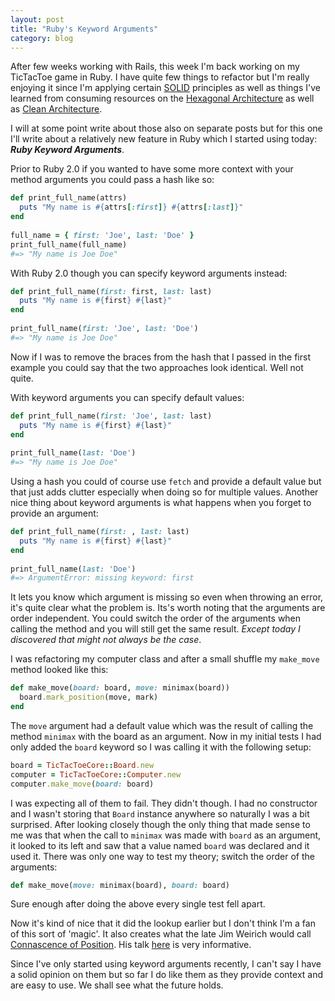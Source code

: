 ```yaml
---
layout: post
title: "Ruby's Keyword Arguments"
category: blog
---
```

After few weeks working with Rails, this week I'm back working on my TicTacToe game in Ruby. I have quite few things to refactor but I'm really enjoying it since I'm applying certain [SOLID](https://en.wikipedia.org/wiki/SOLID_(object-oriented_design)) principles as well as things I've learned from consuming resources on the [Hexagonal Architecture](http://alistair.cockburn.us/Hexagonal+architecture) as well as [Clean Architecture](http://blog.8thlight.com/uncle-bob/2011/11/22/Clean-Architecture.html). 

I will at some point write about those also on separate posts but for this one I'll write about a relatively new feature in Ruby which I started using today: ***Ruby Keyword Arguments***.

Prior to Ruby 2.0 if you wanted to have some more context with your method arguments you could pass a hash like so:

```ruby
def print_full_name(attrs)
  puts "My name is #{attrs[:first]} #{attrs[:last]}"
end
	
full_name = { first: 'Joe', last: 'Doe' }
print_full_name(full_name)
#=> "My name is Joe Doe"
```

With Ruby 2.0 though you can specify keyword arguments instead:

```ruby
def print_full_name(first: first, last: last)
  puts "My name is #{first} #{last}"
end
	
print_full_name(first: 'Joe', last: 'Doe')
#=> "My name is Joe Doe"
```

Now if I was to remove the braces from the hash that I passed in the first example you could say that the two approaches look identical. Well not quite. 

With keyword arguments you can specify default values:

```ruby
def print_full_name(first: 'Joe', last: last)
  puts "My name is #{first} #{last}"
end
	
print_full_name(last: 'Doe')
#=> "My name is Joe Doe"
```

Using a hash you could of course use `fetch` and provide a default value but that just adds clutter especially when doing so for multiple values.
Another nice thing about keyword arguments is what happens when you forget to provide an argument:

```ruby
def print_full_name(first: , last: last)
  puts "My name is #{first} #{last}"
end
	
print_full_name(last: 'Doe')
#=> ArgumentError: missing keyword: first
```

It lets you know which argument is missing so even when throwing an error, it's quite clear what the problem is. Its's worth noting that the arguments are order independent. You could switch the order of the arguments when calling the method and you will still get the same result. *Except today I discovered that might not always be the case*.

I was refactoring my computer class and after a small shuffle my `make_move` method looked like this:

```ruby
def make_move(board: board, move: minimax(board))
  board.mark_position(move, mark)
end
```

The `move` argument had a default value which was the result of calling the method `minimax` with the board as an argument. Now in my initial tests I had only added the `board` keyword so I was calling it with the following setup:

```ruby
board = TicTacToeCore::Board.new
computer = TicTacToeCore::Computer.new
computer.make_move(board: board)
```

I was expecting all of them to fail. They didn't though. I had no constructor and I wasn't storing that `Board` instance anywhere so naturally I was a bit surprised. After looking closely though the only thing that made sense to me was that when the call to `minimax` was made with `board` as an argument, it looked to its left and saw that a value named `board` was declared and it used it. There was only one way to test my theory; switch the order of the arguments: 

```ruby
def make_move(move: minimax(board), board: board)
```
Sure enough after doing the above every single test fell apart.

Now it's kind of nice that it did the lookup earlier but I don't think I'm a fan of this sort of 'magic'. It also creates what the late Jim Weirich would call [Connascence of Position](http://en.wikipedia.org/wiki/Connascence_(computer_programming)). His talk [here](https://www.youtube.com/watch?v=HQXVKHoUQxY) is very informative.

Since I've only started using keyword arguments recently, I can't say I have a solid opinion on them but so far I do like them as they provide context and are easy to use. We shall see what the future holds.
